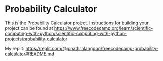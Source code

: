 # Probability Calculator

This is the Probability Calculator project. Instructions for building your project can be found at https://www.freecodecamp.org/learn/scientific-computing-with-python/scientific-computing-with-python-projects/probability-calculator

My replit: https://replit.com/@jonathanlangdon/freecodecamp-probability-calculator#README.md
